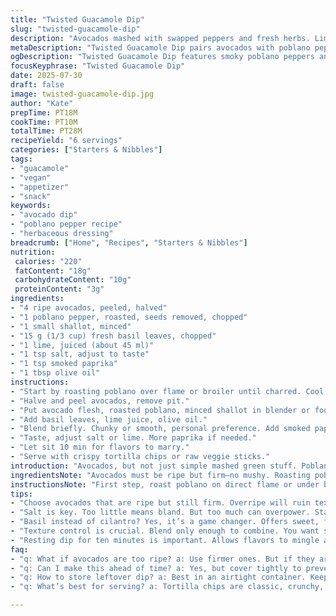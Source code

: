 ```yaml
---
title: "Twisted Guacamole Dip"
slug: "twisted-guacamole-dip"
description: "Avocados mashed with swapped peppers and fresh herbs. Lime juice, garlic, salt. A bit more zest. No nuts, dairy, gluten, or eggs. Quick prep, subtle heat. Serve with corn chips or veggie sticks."
metaDescription: "Twisted Guacamole Dip pairs avocados with poblano peppers. Fresh basil, lime juice. Creamy, herby flavor. Great with chips or veggie sticks."
ogDescription: "Twisted Guacamole Dip features smoky poblano peppers and fresh herbs. A twist on traditional guac. Perfect snack with chips and veggies."
focusKeyphrase: "Twisted Guacamole Dip"
date: 2025-07-30
draft: false
image: twisted-guacamole-dip.jpg
author: "Kate"
prepTime: PT18M
cookTime: PT10M
totalTime: PT28M
recipeYield: "6 servings"
categories: ["Starters & Nibbles"]
tags:
- "guacamole"
- "vegan"
- "appetizer"
- "snack"
keywords:
- "avocado dip"
- "poblano pepper recipe"
- "herbaceous dressing"
breadcrumb: ["Home", "Recipes", "Starters & Nibbles"]
nutrition: 
 calories: "220"
 fatContent: "18g"
 carbohydrateContent: "10g"
 proteinContent: "3g"
ingredients:
- "4 ripe avocados, peeled, halved"
- "1 poblano pepper, roasted, seeds removed, chopped"
- "1 small shallot, minced"
- "15 g (1/3 cup) fresh basil leaves, chopped"
- "1 lime, juiced (about 45 ml)"
- "1 tsp salt, adjust to taste"
- "1 tsp smoked paprika"
- "1 tbsp olive oil"
instructions:
- "Start by roasting poblano over flame or broiler until charred. Cool, peel and chop coarsely."
- "Halve and peel avocados, remove pit."
- "Put avocado flesh, roasted poblano, minced shallot in blender or food processor."
- "Add basil leaves, lime juice, olive oil."
- "Blend briefly. Chunky or smooth, personal preference. Add smoked paprika and salt."
- "Taste, adjust salt or lime. More paprika if needed."
- "Let sit 10 min for flavors to marry."
- "Serve with crispy tortilla chips or raw veggie sticks."
introduction: "Avocados, but not just simple mashed green stuff. Poblano pepper brings a deep smoky warmth, swapping jalapeño’s sharper bite. Basil instead of cilantro—herbal but sweet, not citrusy. A shallot takes the place of garlic—milder, more subtle, bites back gently. Olive oil drizzled in—not usual for guacamole—adds round wetness. Salt isn’t skimpy. Lime juice is a touch more; 45 ml, more puckery, sneaks into every bite. Stir it all up, no fuss, minimal tools. A little time resting, the flavors settle, mingle, play low-key. Not just an appetizer, but something lively, unexpected. No nuts, dairy, eggs, or gluten anywhere near. For vegans, lovers of simple tweaks, those tired of basic guac. Bite after bite, mild spice, fresh herbs, smooth fatty richness. Corn chips or carrot sticks, crunch breaks creamy, smoky green."
ingredientsNote: "Avocados must be ripe but firm—no mushy. Roasting poblano pepper is key—charring brings smoky notes, mellow heat. Removing seeds cuts bitterness. Basil alternative to cilantro keeps herbs fresh but more floral than citrusy; substitute with mint if preferred. Shallot replaces garlic to soften pungency, offering sweetness beneath. Olive oil is optional but recommended, adds silky body. Lime juice not just splash but nearly double original volume—adds brightness. Salt balances whole thing, go generous at start and adjust. Smoked paprika adds warmth and subtle earthiness, optional but recommended twist. Keep quantities flexible—avocados vary in size, peppers can be hotter or mild. Small tweaks invite big flavor impact."
instructionsNote: "First step, roast poblano on direct flame or under broiler until skin blackens, then cool to ease peeling. Critical for smoky flavor; omitting it leaves dull pepper taste. Blend just enough to combine without pulverizing—some texture is welcome, chunkier preferred. After blending, fold in smoked paprika or sprinkle on top for layered aroma. Let dip rest at room temp minimum 10 minutes before serving; allows lime to penetrate and herbs to infuse. Serve chilled or at room temp, never too cold, masks flavors. Use fresh lime juice, bottled can change vibrancy. Taste constantly during blending—salt and acidity balance out. Cool dip pairs well with corn chips, sliced bell peppers, cucumber sticks. Not sweet, more herbaceous and smoky than typical guacamole variations."
tips:
- "Choose avocados that are ripe but still firm. Overripe will ruin texture. Not too mushy. You want a rich, creamy base. Flavor only gets better from here. Also, blacken poblano well. Direct flame or broiler perfect. Smoke equals depth. Don’t skip this."
- "Salt is key. Too little means bland. But too much can overpower. Start generously, taste test after blending. Adjust to your liking. Lime juice brightens everything, don’t skimp. Pour in 45 ml, really enhances flavors. Fresh lime is a must, bottled changes taste."
- "Basil instead of cilantro? Yes, it’s a game changer. Offers sweet, floral notes. Try mint if you like. Fresh herbs uplift dip. Shallot replaces garlic, milder yet flavorful. Keeps dip smooth without harsh bites. Friendly, approachable flavors all around."
- "Texture control is crucial. Blend only enough to combine. You want some chunky bits in there. Gives dip character, personality. Or blend smooth if that’s your jam. Fold in smoked paprika last for a smoky aroma punch. Or sprinkle on top before serving."
- "Resting dip for ten minutes is important. Allows flavors to mingle and deepen. Lime juice infuses, herbs release essence. Better tasting dip comes after a short wait. Room temp ensures flavors shine. Too cold masks the depth. Serve how you like, chilled or not."
faq:
- "q: What if avocados are too ripe? a: Use firmer ones. But if they are mushy, can still salvage. Maybe mix with firmer portions. Adds texture, balances out. Adjust moisture levels with lime juice."
- "q: Can I make this ahead of time? a: Yes, but cover tightly to prevent browning. Lime juice helps slow it down. Or add a layer of plastic wrap directly on dip surface. Serve within two days for best quality."
- "q: How to store leftover dip? a: Best in an airtight container. Keep in fridge, up to two days. Stir before serving, may darken a little. If it browns, just mix, flavors still great. Not as pretty though."
- "q: What’s best for serving? a: Tortilla chips are classic, crunchy, and fun. Raw veggie sticks like carrots also work. Bell pepper slices add color too. Bread sticks might be a good match. Serve whatever feels right."

---
```

